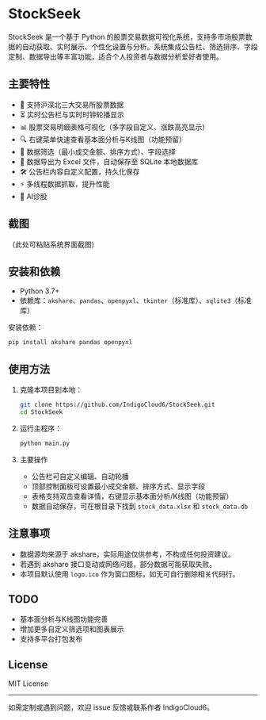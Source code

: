 # StockSeek

StockSeek 是一个基于 Python 的股票交易数据可视化系统，支持多市场股票数据的自动获取、实时展示、个性化设置与分析。系统集成公告栏、筛选排序、字段定制、数据导出等丰富功能，适合个人投资者与数据分析爱好者使用。

## 主要特性

- 🏦 支持沪深北三大交易所股票数据
- ⏳ 实时公告栏与实时时钟轮播显示
- 📊 股票交易明细表格可视化（多字段自定义、涨跌高亮显示）
- 🔍 右键菜单快速查看基本面分析与K线图（功能预留）
- 🔗 数据筛选（最小成交金额、排序方式）、字段选择
- 💾 数据导出为 Excel 文件，自动保存至 SQLite 本地数据库
- 🛠️ 公告栏内容自定义配置，持久化保存
- ⚡ 多线程数据抓取，提升性能
- 🤖 AI诊股



## 截图

（此处可粘贴系统界面截图）

## 安装和依赖

- Python 3.7+
- 依赖库：`akshare`、`pandas`、`openpyxl`、`tkinter`（标准库）、`sqlite3`（标准库）

安装依赖：
```bash
pip install akshare pandas openpyxl
```

## 使用方法

1. 克隆本项目到本地：
    ```bash
    git clone https://github.com/IndigoCloud6/StockSeek.git
    cd StockSeek
    ```

2. 运行主程序：
    ```bash
    python main.py
    ```

3. 主要操作
    - 公告栏可自定义编辑、自动轮播
    - 顶部控制面板可设置最小成交金额、排序方式、显示字段
    - 表格支持双击查看详情，右键显示基本面分析/K线图（功能预留）
    - 数据自动保存，可在根目录下找到 `stock_data.xlsx` 和 `stock_data.db`

## 注意事项

- 数据源均来源于 akshare，实际用途仅供参考，不构成任何投资建议。
- 若遇到 akshare 接口变动或网络问题，部分数据可能获取失败。
- 本项目默认使用 `logo.ico` 作为窗口图标，如无可自行删除相关代码行。

## TODO

- 基本面分析与K线图功能完善
- 增加更多自定义筛选项和图表展示
- 支持多平台打包发布

## License

MIT License

---

如需定制或遇到问题，欢迎 issue 反馈或联系作者 IndigoCloud6。
